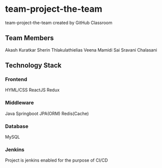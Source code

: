# team-project-the-team
team-project-the-team created by GitHub Classroom

## Team Members
Akash Kuratkar
Sherin Thlakulathielias
Veena Mamidi
Sai Sravani Chalasani

## Technology Stack


### Frontend
HYML/CSS
ReactJS
Redux

### Middleware
Java
Springboot
JPA(ORM)
Redis(Cache)

### Database
MySQL

### Jenkins
Project is jenkins enabled for the purpose of CI/CD

